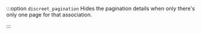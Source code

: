:::option `discreet_pagination`
Hides the pagination details when only there's only one page for that association.

<!-- @include: ./default_boolean_false.md -->
:::
